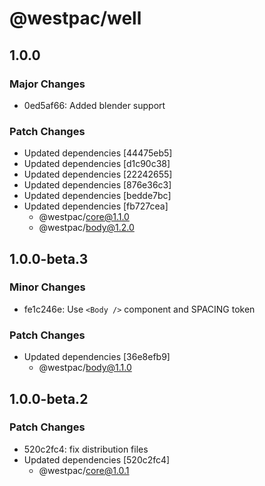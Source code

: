 # @westpac/well

## 1.0.0

### Major Changes

- 0ed5af66: Added blender support

### Patch Changes

- Updated dependencies [44475eb5]
- Updated dependencies [d1c90c38]
- Updated dependencies [22242655]
- Updated dependencies [876e36c3]
- Updated dependencies [bedde7bc]
- Updated dependencies [fb727cea]
  - @westpac/core@1.1.0
  - @westpac/body@1.2.0

## 1.0.0-beta.3

### Minor Changes

- fe1c246e: Use `<Body />` component and SPACING token

### Patch Changes

- Updated dependencies [36e8efb9]
  - @westpac/body@1.1.0

## 1.0.0-beta.2

### Patch Changes

- 520c2fc4: fix distribution files
- Updated dependencies [520c2fc4]
  - @westpac/core@1.0.1
